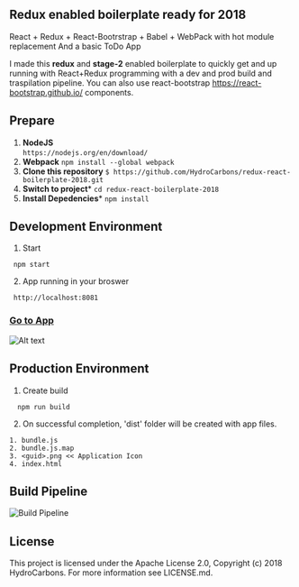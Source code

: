 ## Redux enabled boilerplate ready for 2018
React + Redux + React-Bootrstrap + Babel + WebPack with hot module replacement
And a basic ToDo App 

I made this **redux** and **stage-2** enabled boilerplate to quickly get and up running with React+Redux programming with a dev and prod build and traspilation pipeline. You can also use react-bootstrap https://react-bootstrap.github.io/ components.

## Prepare
1. **NodeJS**  
``` https://nodejs.org/en/download/ ```
2. **Webpack**
``` npm install --global webpack ```
3. **Clone this repository**
``` $ https://github.com/HydroCarbons/redux-react-boilerplate-2018.git ```
4. **Switch to project***
```cd redux-react-boilerplate-2018```
5. **Install Depedencies***
``` npm install ```

## Development Environment

1. Start
```
 npm start
```

2. App running in your broswer
```
 http://localhost:8081
```

### <a href="http://localhost:8081" target="_blank">Go to App</a>

![Alt text](https://github.com/HydroCarbons/redux-react-boilerplate-2018/blob/master/docs/app.png)

## Production Environment

1. Create build
```
  npm run build
```

2. On successful completion, 'dist' folder will be created with app files.
```
1. bundle.js
2. bundle.js.map
3. <guid>.png << Application Icon
4. index.html
```

## Build Pipeline

![Build Pipeline](https://github.com/HydroCarbons/redux-react-boilerplate-2018/blob/master/docs/workflow.png)


## License
This project is licensed under the Apache License 2.0, Copyright (c) 2018 HydroCarbons. For more information see LICENSE.md.
